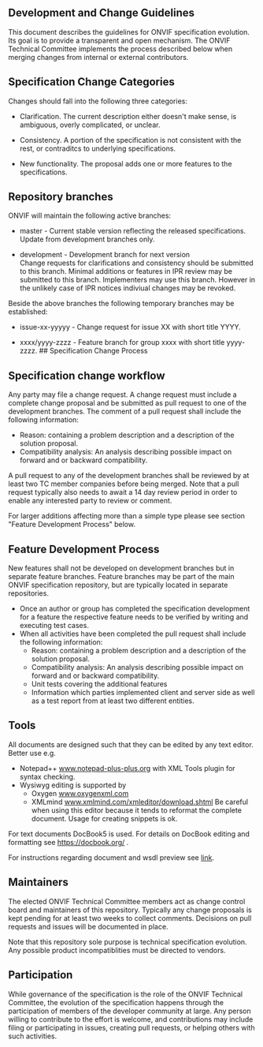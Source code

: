 ## Development and Change Guidelines

This document describes the guidelines for ONVIF specification evolution. Its goal is to provide a transparent and open mechanism. 
The ONVIF Technical Committee implements the process described below when merging changes from internal or external contributors. 

## Specification Change Categories

Changes should fall into the following three categories:

* Clarification. The current description either doesn't make sense, is ambiguous, overly complicated, or unclear.

* Consistency. A portion of the specification is not consistent with the rest, or contraditcs to underlying specifications.

* New functionality. The proposal adds one or more features to the specifications.

## Repository branches

ONVIF will maintain the following active branches:

* master - Current stable version reflecting the released specifications.  
  Update from development branches only.

* development - Development branch for next version  
  Change requests for clarifications and consistency should be submitted to this branch. Minimal additions or features in 
  IPR review may be submitted to this branch.
  Implementers may use this branch. However in the unlikely case of IPR notices indiviual changes may be revoked.

Beside the above branches the following temporary branches may be established:  
* issue-xx-yyyyy - Change request for issue XX with short title YYYY.  

* xxxx/yyyy-zzzz - Feature branch for group xxxx with short title yyyy-zzzz.  ## Specification Change Process

## Specification change workflow

Any party may file a change request. A change request must include a complete change proposal and be 
submitted as pull request to one of the development branches. 
The comment of a pull request shall include the following information:  
* Reason: containing a problem description and a description of the solution proposal.
* Compatibility analysis: An analysis describing possible impact on forward and or backward compatibility. 

A pull request to any of the development branches shall be reviewed by at least two TC member companies before being merged. 
Note that a pull request typically also needs to await a 14 day review period in order to enable any interested party to review or comment.

For larger additions affecting more than a simple type please see section "Feature Development Process" below. 

## Feature Development Process

New features shall not be developed on development branches but in separate feature branches. 
Feature branches may be part of the main ONVIF specification repository, but are typically located in separate repositories.

* Once an author or group has completed the specification development for a feature the respective feature needs to be verified by writing and executing test cases.
* When all activities have been completed the pull request shall include the following information:
  * Reason: containing a problem description and a description of the solution proposal.
  * Compatibility analysis: An analysis describing possible impact on forward and or backward compatibility. 
  * Unit tests covering the additional features
  * Information which parties implemented client and server side as well as a test report from at least two different entities.

## Tools

All documents are designed such that they can be edited by any text editor. Better use e.g. 
* Notepad++ www.notepad-plus-plus.org with XML Tools plugin for syntax checking. 
* Wysiwyg editing is supported by
  * Oxygen www.oxygenxml.com
  * XMLmind www.xmlmind.com/xmleditor/download.shtml
    Be careful when using this editor because it tends to reformat the complete document. Usage for creating snippets is ok.

For text documents DocBook5 is used. For details on DocBook editing and formatting see https://docbook.org/ .

For instructions regarding document and wsdl preview see [link](doc/README.md).
## Maintainers

The elected ONVIF Technical Committee members act as change control board and maintainers of this repository. Typically any change proposals is kept pending for at least two weeks to collect comments. Decisions on pull requests and issues will be documented in place. 

Note that this repository sole purpose is technical specification evolution. Any possible product incompatiblities must be directed to vendors. 

## Participation

While governance of the specification is the role of the ONVIF Technical Committee, the evolution of the specification happens through the participation of members of the developer community at large. 
Any person willing to contribute to the effort is welcome, and contributions may include filing or participating in issues, creating pull requests, or helping others with such activities.

